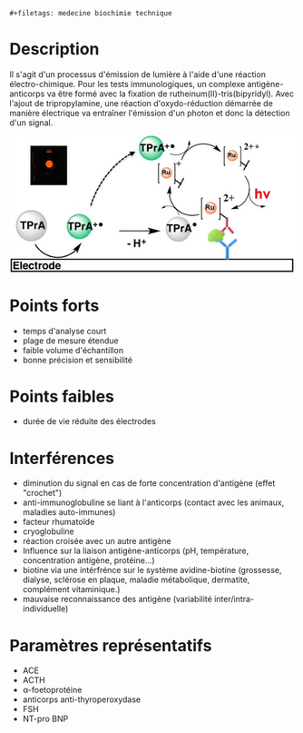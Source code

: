 ```{=org}
#+filetags: medecine biochimie technique
```
# Description

Il s'agit d'un processus d'émission de lumière à l'aide d'une réaction
électro-chimique. Pour les tests immunologiques, un complexe
antigène-anticorps va être formé avec la fixation de
rutheinum(II)-tris(bipyridyl). Avec l'ajout de tripropylamine, une
réaction d'oxydo-réduction démarrée de manière électrique va entraîner
l'émission d'un photon et donc la détection d'un signal.

![](./electrochimiluminescence.png)

# Points forts

-   temps d'analyse court
-   plage de mesure étendue
-   faible volume d'échantillon
-   bonne précision et sensibilité

# Points faibles

-   durée de vie réduite des électrodes

# Interférences

-   diminution du signal en cas de forte concentration d\'antigène
    (effet \"crochet\")
-   anti-immunoglobuline se liant à l\'anticorps (contact avec les
    animaux, maladies auto-immunes)
-   facteur rhumatoïde
-   cryoglobuline
-   réaction croisée avec un autre antigène
-   Influence sur la liaison antigène-anticorps (pH, température,
    concentration antigène, protéine...)
-   biotine via une intérfrénce sur le système avidine-biotine
    (grossesse, dialyse, sclérose en plaque, maladie métabolique,
    dermatite, complément vitaminique.)
-   mauvaise reconnaissance des antigène (variabilité
    inter/intra-individuelle)

# Paramètres représentatifs

-   ACE
-   ACTH
-   α-foetoprotéine
-   anticorps anti-thyroperoxydase
-   FSH
-   NT-pro BNP

